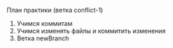 План практики (ветка conflict-1)
1. Учимся коммитам
2. Учимся изменять файлы и коммитить изменения
3. Ветка newBranch
